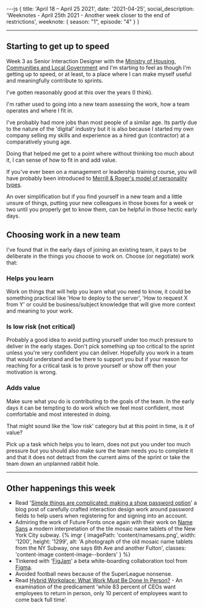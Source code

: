 ---js
{
title: 'April 18 &ndash; April 25 2021',
date: '2021-04-25',
social_description: 'Weeknotes - April 25th 2021 - Another week closer to the end of restrictions',
weeknote: {
season: "1",
episode: "4"
}
}

---

## Starting to get up to speed

Week 3 as Senior Interaction Designer with the [Ministry of Housing, Communities and Local Government](https://www.gov.uk/government/organisations/ministry-of-housing-communities-and-local-government) and I'm starting to feel as though I'm getting up to speed, or at least, to a place where I can make myself useful and meaningfully contribute to sprints.

I've gotten reasonably good at this over the years (I think).

I'm rather used to going into a new team assessing the work, how a team operates and where I fit in.

I've probably had more jobs than most people of a similar age. Its partly due to the nature of the 'digital' industry but it is also because I started my own company selling my skills and experience as a hired gun (contractor) at a comparatively young age.

Doing that helped me get to a point where without thinking too much about it, I can sense of how to fit in and add value.

If you've ever been on a management or leadership training course, you will have probably been introduced to [Merrill & Roger's model of personality types](https://psychology.wikia.org/wiki/Social_style#Model).

An over simplification but if you find yourself in a new team and a little unsure of things, putting your new colleagues in those boxes for a week or two until you properly get to know them, can be helpful in those hectic early days.

## Choosing work in a new team

I've found that in the early days of joining an existing team, it pays to be deliberate in the things you choose to work on. Choose (or negotiate) work that:

### Helps you learn

Work on things that will help you learn what you need to know, it could be something practical like 'How to deploy to the server', 'How to request X from Y' or could be business/subject knowledge that will give more context and meaning to your work.

### Is low risk (not critical)

Probably a good idea to avoid putting yourself under too much pressure to deliver in the early stages. Don't pick something up too critical to the sprint unless you're very confident you can deliver. Hopefully you work in a team that would understand and be there to support you but if your reason for reaching for a critical task is to prove yourself or show off then your motivation is wrong.

### Adds value

Make sure what you do is contributing to the goals of the team. In the early days it can be tempting to do work which we feel most confident, most comfortable and most interested in doing.

That might sound like the 'low risk' category but at this point in time, is it of value?

Pick up a task which helps you to learn, does not put you under too much pressure _but_ you should also make sure the team needs you to complete it and that it does not detract from the current aims of the sprint or take the team down an unplanned rabbit hole.

---

## Other happenings this week

- Read '[Simple things are complicated: making a show password option](https://technology.blog.gov.uk/2021/04/19/simple-things-are-complicated-making-a-show-password-option/)' a blog post of carefully crafted interaction design work around password fields to help users when registering for and signing into an account.
- Admiring the work of Future Fonts once again with their work on [Name Sans](https://www.futurefonts.xyz/arrowtype/name-sans?ref=1587) a modern interpretation of the tile mosaic name tablets of the New York City subway.
  {% imgr { imagePath: 'content/namesans.png', width: '1200', height: '1299', alt: 'A photograph of the old mosaic name tablets from the NY Subway, one says 6th Ave and another Fulton', classes: 'content-image content-image--borders' } %}
- Tinkered with '[FigJam](https://www.figma.com/figjam/)' a beta white-boarding collaboration tool from [Figma](https://figma.com).
- Avoided football news because of the SuperLeague nonsense.
- Read [Hybrid Workplace: What Work Must Be Done In Person?](https://academy.nobl.io/in-a-hybrid-workforce-what-work-must-be-done-in-person/) - An examination of the predicament 'while 83 percent of CEOs want employees to return in person, only 10 percent of employees want to come back full time'.
